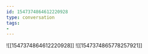 ```yaml
---
id: 1547374864612220928
type: conversation
tags:
- 
---
```

![[1547374864612220928]]
![[1547374865778257921]]

